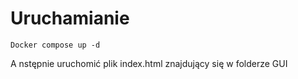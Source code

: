 # Uruchamianie
```
Docker compose up -d  
```
A nstępnie uruchomić plik index.html znajdujący się w folderze GUI
